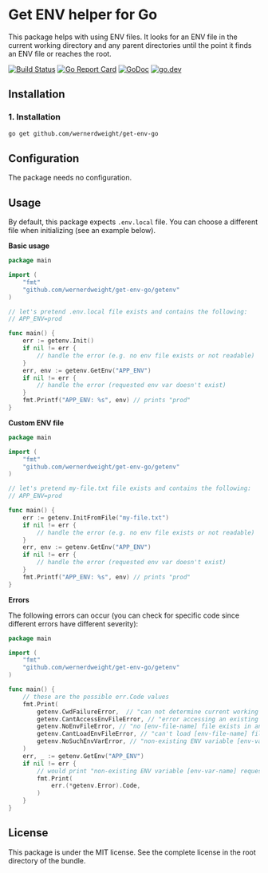 Get ENV helper for Go
====================================

This package helps with using ENV files. It looks for an ENV file in the current working directory and any parent directories until the point it finds an ENV file or reaches the root.

[![Build Status](https://www.travis-ci.com/wernerdweight/get-env-go.svg?branch=master)](https://www.travis-ci.com/wernerdweight/get-env-go)
[![Go Report Card](https://goreportcard.com/badge/github.com/wernerdweight/get-env-go)](https://goreportcard.com/report/github.com/wernerdweight/get-env-go)
[![GoDoc](https://godoc.org/github.com/wernerdweight/get-env-go?status.svg)](https://godoc.org/github.com/wernerdweight/get-env-go)
[![go.dev](https://img.shields.io/badge/go.dev-pkg-007d9c.svg?style=flat)](https://pkg.go.dev/github.com/wernerdweight/get-env-go)


Installation
------------

### 1. Installation

```bash
go get github.com/wernerdweight/get-env-go
```

Configuration
------------

The package needs no configuration.

Usage
------------

By default, this package expects `.env.local` file. You can choose a different file when initializing (see an example below).

**Basic usage**

```go
package main

import (
    "fmt"
    "github.com/wernerdweight/get-env-go/getenv"
)

// let's pretend .env.local file exists and contains the following:
// APP_ENV=prod

func main() {
    err := getenv.Init()
    if nil != err {
        // handle the error (e.g. no env file exists or not readable)
    }
    err, env := getenv.GetEnv("APP_ENV")
    if nil != err {
    	// handle the error (requested env var doesn't exist)
    }
    fmt.Printf("APP_ENV: %s", env) // prints "prod"
}
```

**Custom ENV file**

```go
package main

import (
    "fmt"
    "github.com/wernerdweight/get-env-go/getenv"
)

// let's pretend my-file.txt file exists and contains the following:
// APP_ENV=prod

func main() {
    err := getenv.InitFromFile("my-file.txt")
    if nil != err {
        // handle the error (e.g. no env file exists or not readable)
    }
    err, env := getenv.GetEnv("APP_ENV")
    if nil != err {
    	// handle the error (requested env var doesn't exist)
    }
    fmt.Printf("APP_ENV: %s", env) // prints "prod"
}
```

**Errors**

The following errors can occur (you can check for specific code since different errors have different severity):

```go
package main

import (
	"fmt"
	"github.com/wernerdweight/get-env-go/getenv"
)

func main() {
    // these are the possible err.Code values
    fmt.Print(
        getenv.CwdFailureError,  // "can not determine current working directory"
        getenv.CantAccessEnvFileError, // "error accessing an existing env file '[env-file-name]'"
        getenv.NoEnvFileError, // "no [env-file-name] file exists in any of parent directories"
        getenv.CantLoadEnvFileError, // "can't load [env-file-name] file"
        getenv.NoSuchEnvVarError, // "non-existing ENV variable [env-var-name] requested"
    )
    err, _ := getenv.GetEnv("APP_ENV")
    if nil != err {
        // would print "non-existing ENV variable [env-var-name] requested"
    	fmt.Print(
            err.(*getenv.Error).Code,
        )
    }
}
```

License
-------
This package is under the MIT license. See the complete license in the root directory of the bundle.
